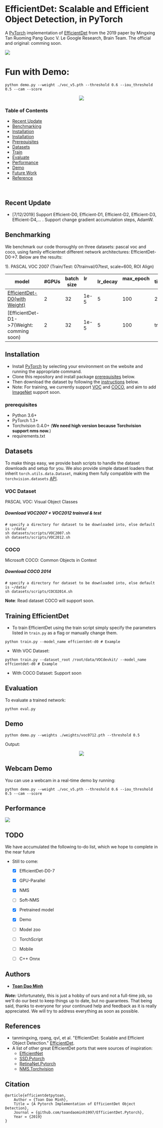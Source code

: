 # EfficientDet: Scalable and Efficient Object Detection, in PyTorch
A [PyTorch](http://pytorch.org/) implementation of [EfficientDet](https://arxiv.org/abs/1911.09070) from the 2019 paper by Mingxing Tan Ruoming Pang Quoc V. Le
Google Research, Brain Team.  The official and original: comming soon.


<img src= "./docs/arch.png"/>

# Fun with Demo:
```Shell
python demo.py --weight ./voc_v5.pth --threshold 0.6 --iou_threshold 0.5 --cam --score
```

<p align="center">
<img src="docs/pytoan.gif">
</p>


### Table of Contents
- <a href='#recent-update'>Recent Update</a>
- <a href='#benchmarking'>Benchmarking</a>
- <a href='#installation'>Installation</a>
- <a href='#installation'>Installation</a>
- <a href='#prerequisites'>Prerequisites</a>
- <a href='#datasets'>Datasets</a>
- <a href='#training-efficientdet'>Train</a>
- <a href='#evaluation'>Evaluate</a>
- <a href='#performance'>Performance</a>
- <a href='#demo'>Demo</a>
- <a href='#todo'>Future Work</a>
- <a href='#references'>Reference</a>

&nbsp;
&nbsp;
&nbsp;
&nbsp;

## Recent Update
 - [7/12/2019] Support Efficient-D0, Efficient-D1, Efficient-D2, Efficient-D3, Efficient-D4,... . Support change gradient accumulation steps, AdamW.
## Benchmarking

We benchmark our code thoroughly on three datasets: pascal voc and coco, using family efficientnet different network architectures: EfficientDet-D0->7. Below are the results:

1). PASCAL VOC 2007 (Train/Test: 07trainval/07test, scale=600, ROI Align)

model    | #GPUs | batch size | lr        | lr_decay | max_epoch     |  time/epoch | mem/GPU | mAP
---------|--------|-----|--------|-----|-----|-------|--------|-----
[EfficientDet-D0(with Weight)](https://drive.google.com/open?id=1uO4t7qgZe4lQ3yi5yJbXzhQ5sgd-KOxR) | 2 | 32 | 1e-5 | 5   | 100   |  20.min | 20100 MB   | updating
[EfficientDet-D1->7(Weight: comming soon) | 2 | 32 | 1e-5 | 5   | 100   |  training | training   | **training**


## Installation
- Install [PyTorch](http://pytorch.org/) by selecting your environment on the website and running the appropriate command.
- Clone this repository and install package [prerequisites](#prerequisites) below.
- Then download the dataset by following the [instructions](#datasets) below.
- Note: For training, we currently support [VOC](http://host.robots.ox.ac.uk/pascal/VOC/) and [COCO](http://mscoco.org/), and aim to add [ImageNet](http://www.image-net.org/) support soon.

### prerequisites

* Python 3.6+
* PyTorch 1.3+
* Torchvision 0.4.0+ (**We need high version because Torchvision support nms now.**)
* requirements.txt 
## Datasets
To make things easy, we provide bash scripts to handle the dataset downloads and setup for you.  We also provide simple dataset loaders that inherit `torch.utils.data.Dataset`, making them fully compatible with the `torchvision.datasets` [API](http://pytorch.org/docs/torchvision/datasets.html).

### VOC Dataset
PASCAL VOC: Visual Object Classes

##### Download VOC2007 + VOC2012 trainval & test
```Shell
# specify a directory for dataset to be downloaded into, else default is ~/data/
sh datasets/scripts/VOC2007.sh
sh datasets/scripts/VOC2012.sh
```

### COCO
Microsoft COCO: Common Objects in Context

##### Download COCO 2014
```Shell
# specify a directory for dataset to be downloaded into, else default is ~/data/
sh datasets/scripts/COCO2014.sh
```
**Note**: Read dataset COCO will support soon.

## Training EfficientDet

- To train EfficientDet using the train script simply specify the parameters listed in `train.py` as a flag or manually change them.

```Shell
python train.py --model_name effcientdet-d0 # Example
```

  - With VOC Dataset:
  ```Shell
  python train.py --dataset_root /root/data/VOCdevkit/ --model_name effcientdet-d0 # Example
  ```
  - With COCO Dataset: Support soon

## Evaluation
To evaluate a trained network:
```Shell
python eval.py
```
## Demo

```Shell
python demo.py --weights ./weights/voc0712.pth --threshold 0.5
```

Output: 

<p align="center">
<img src= "./docs/demo.png">
</p>

## Webcam Demo

You can use a webcam in a real-time demo by running:
```Shell
python demo.py --weight ./voc_v5.pth --threshold 0.6 --iou_threshold 0.5 --cam --score
```

## Performance
<img src= "./docs/compare.png"/>



## TODO
We have accumulated the following to-do list, which we hope to complete in the near future
- Still to come:
  * [x] EfficientDet-D0-7
  * [x] GPU-Parallel
  * [x] NMS
  * [ ] Soft-NMS
  * [x] Pretrained model
  * [x] Demo
  * [ ] Model zoo
  * [ ] TorchScript
  * [ ] Mobile
  * [ ] C++ Onnx
  

## Authors

* [**Toan Dao Minh**](https://github.com/toandaominh1997)

***Note:*** Unfortunately, this is just a hobby of ours and not a full-time job, so we'll do our best to keep things up to date, but no guarantees.  That being said, thanks to everyone for your continued help and feedback as it is really appreciated. We will try to address everything as soon as possible.

## References
- tanmingxing, rpang, qvl, et al. "EfficientDet: Scalable and Efficient Object Detection." [EfficientDet](https://arxiv.org/abs/1911.09070).
- A list of other great EfficientDet ports that were sources of inspiration:
  * [EfficientNet](https://github.com/lukemelas/EfficientNet-PyTorch)
  * [SSD.Pytorch](https://github.com/amdegroot/ssd.pytorch)
  * [RetinaNet.Pytorch](https://github.com/yhenon/pytorch-retinanet)
  * [NMS.Torchvision](https://pytorch.org/docs/stable/torchvision/ops.html)
  

## Citation

    @article{efficientdetpytoan,
        Author = {Toan Dao Minh},
        Title = {A Pytorch Implementation of EfficientDet Object Detection},
        Journal = {github.com/toandaominh1997/EfficientDet.Pytorch},
        Year = {2019}
    }
